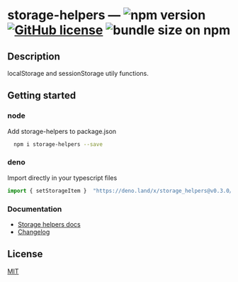 # storage-helpers &mdash; ![npm version](https://img.shields.io/npm/v/storage-helpers) [![GitHub license](https://img.shields.io/badge/license-MIT-blue.svg)](https://github.com/FaberVitale/storage-helpers/blob/main/LICENSE) ![bundle size on npm](https://img.shields.io/bundlephobia/minzip/storage-helpers)
## Description

localStorage and sessionStorage utily functions.

## Getting started

### node

Add storage-helpers to package.json

```bash
  npm i storage-helpers --save
```
### deno

Import directly in your typescript files

```ts
import { setStorageItem }  "https://deno.land/x/storage_helpers@v0.3.0/mod.ts";
```


### Documentation

* [Storage helpers docs](./docs/modules/_storage_helpers_.md)
* [Changelog](/CHANGELOG.md)


## License

[MIT](/License)